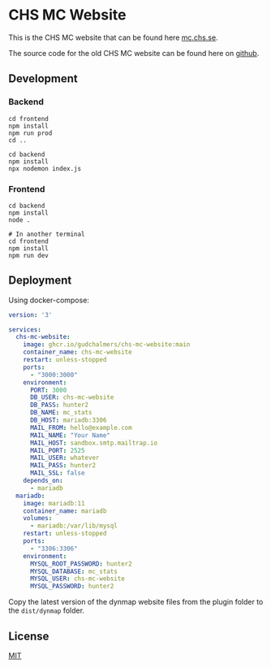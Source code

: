 # CHS MC Website

This is the CHS MC website that can be found here [mc.chs.se](https://mc.chs.se/).

The source code for the old CHS MC website can be found here on [github](https://github.com/gudchalmers/chs-mc-website/tree/aa622740b57cfc073a5d3f4b9321ecb184ad7804).

## Development
### Backend
```shell script
cd frontend
npm install
npm run prod
cd ..

cd backend
npm install
npx nodemon index.js
```

### Frontend
```shell script
cd backend
npm install
node .

# In another terminal
cd frontend
npm install
npm run dev
```

## Deployment

Using docker-compose:

```yml
version: '3'

services:
  chs-mc-website:
    image: ghcr.io/gudchalmers/chs-mc-website:main
    container_name: chs-mc-website
    restart: unless-stopped
    ports:
      - "3000:3000"
    environment:
      PORT: 3000
      DB_USER: chs-mc-website
      DB_PASS: hunter2
      DB_NAME: mc_stats
      DB_HOST: mariadb:3306
      MAIL_FROM: hello@example.com
      MAIL_NAME: "Your Name"
      MAIL_HOST: sandbox.smtp.mailtrap.io
      MAIL_PORT: 2525
      MAIL_USER: whatever
      MAIL_PASS: hunter2
      MAIL_SSL: false
    depends_on:
      - mariadb
  mariadb:
    image: mariadb:11
    container_name: mariadb
    volumes:
      - mariadb:/var/lib/mysql
    restart: unless-stopped
    ports:
      - "3306:3306"
    environment:
      MYSQL_ROOT_PASSWORD: hunter2
      MYSQL_DATABASE: mc_stats
      MYSQL_USER: chs-mc-website
      MYSQL_PASSWORD: hunter2
```

Copy the latest version of the dynmap website files from the plugin folder to the `dist/dynmap` folder.

## License

[MIT](https://choosealicense.com/licenses/mit/)